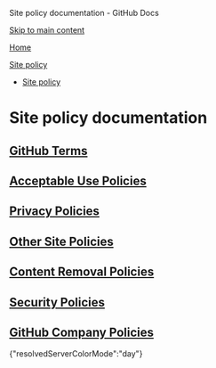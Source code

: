 Site policy documentation - GitHub Docs

[Skip to main content](#main-content)

[Home](/ru)

[Site policy](/ru/site-policy)

* [Site policy](/ru/site-policy)

Site policy documentation
==========

[GitHub Terms](/ru/site-policy/github-terms)
----------

[Acceptable Use Policies](/ru/site-policy/acceptable-use-policies)
----------

[Privacy Policies](/ru/site-policy/privacy-policies)
----------

[Other Site Policies](/ru/site-policy/other-site-policies)
----------

[Content Removal Policies](/ru/site-policy/content-removal-policies)
----------

[Security Policies](/ru/site-policy/security-policies)
----------

[GitHub Company Policies](/ru/site-policy/github-company-policies)
----------

{"resolvedServerColorMode":"day"}
